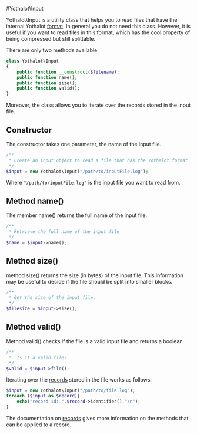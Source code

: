#Yothalot\Input

Yothalot\Input is a utility class that helps you to read files that have
the internal Yothalot [format](copernica-docs:Yothalot/internalfiles "Internal Files").
In general you do not need this class. However, it is useful if you want
to read files in this format, which has the cool property of being compressed
but still splittable. 

There are only two methods available:
```php
class Yothalot\Input
{
    public function __construct($filename);
    public function name();
    public function size();
    public function valid();
}
```
Moreover, the class allows you to iterate over the records stored in the input file.

## Constructor
The constructor takes one parameter, the name of the input file.
```php
/**
 * Create an input object to read a file that has the Yothalot format
 */
$input = new Yothalot\Input("/path/to/inputFile.log");
```
Where `"/path/to/inputFile.log"` is the input file you want to read from.

## Method name()
The member name() returns the full name of the input file.
```php
/**
 * Retrieve the full name of the input file
 */
$name = $input->name();
```

## Method size()
method size() returns the size (in bytes) of the input file.
This information may be useful to decide if the file should be split
into smaller blocks.
```php
/**
 * Get the size of the input file.
 */
$filesize = $input->size();
```

## Method valid()
Method valid() checks if the file is a valid input file and returns
a boolean.
```php
/**
 *  Is it a valid file?
 */
$valid = $input->file();
```


Iterating over the [records](copernica-docs:Yothalot/record) stored in
the file works as follows:
```php
$input = new Yothalot\input("/path/to/file.log");
foreach ($input as $record){
    echo("record id: ".$record->identifier()."\n");
}
```

The documentation on [records](copernica-docs:Yothalot/record) gives
more information on the methods that can be applied to a record.

